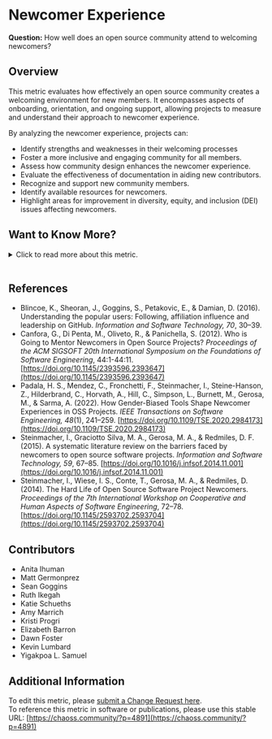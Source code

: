 # Newcomer Experience

**Question:** How well does an open source community attend to welcoming newcomers? 

## Overview
This metric evaluates how effectively an open source community creates a welcoming environment for new members. It encompasses aspects of onboarding, orientation, and ongoing support, allowing projects to measure and understand their approach to newcomer experience.

By analyzing the newcomer experience, projects can:
- Identify strengths and weaknesses in their welcoming processes
- Foster a more inclusive and engaging community for all members.
- Assess how community design enhances the newcomer experience.
- Evaluate the effectiveness of documentation in aiding new contributors.
- Recognize and support new community members.
- Identify available resources for newcomers.
- Highlight areas for improvement in diversity, equity, and inclusion (DEI) issues affecting newcomers.

## Want to Know More?

<span markdown="1"><details>
<summary>Click to read more about this metric.</summary>

### Data Collection Strategies

#### Quantitative
- Track subsequent contributions from first-time contributors to assess engagement.
- Monitor [New Contributors Closing Issues](https://chaoss.community/?p=3615) to evaluate new contributor activity.

#### Qualitative
- Conduct surveys that include newcomer experience questions, such as:
  - Likert scale items (1-x): 
    - I feel welcome in the community.
    - I feel like I am making a contribution to the community.
    - I am satisfied with the current community structure.
    - I would like to help more in the community.
    - I have the ability to have an impact in the community.
    - The community treats new members well.
  - Open-ended questions, such as:
    - What does the community lack that you wish it didn’t (e.g., more in-person events, DEI research)?
    - What obstacles did you encounter when starting with the community (e.g., difficulty finding information, meeting times)?
- Evaluate the effectiveness of:
  - Mentorship programs aimed at newcomers.
  - Newcomer onboarding training.
  - Peer-to-peer mentorship within the community.
  - Project Documentation via related metrics:
    - [Documentation Discoverability](https://chaoss.community/metric-documentation-discoverability/)
    - [Documentation Accessibility](https://chaoss.community/metric-documentation-accessibility/)
    - [Documentation Usability](https://chaoss.community/metric-documentation-usability/)

### Filters
The newcomer experience can be filtered by:
- [Member Demographics](https://chaoss.community/metric-project-demographics/) 
- [Types of Contributions](https://chaoss.community/metric-types-of-contributions/)  
- Amount of prior open source experience.
- Time between a newcomer’s first and subsequent engagements.
- [New contributors](https://chaoss.community/metric-new-contributors/) 
- [Occasional contributors](https://chaoss.community/metric-occasional-contributors/) 
- [Inactive contributors](https://chaoss.community/metric-inactive-contributors/) 

### Visualizations
None Provided

</details></span><br>

## References
- Blincoe, K., Sheoran, J., Goggins, S., Petakovic, E., & Damian, D. (2016). Understanding the popular users: Following, affiliation influence and leadership on GitHub. *Information and Software Technology, 70*, 30–39.
- Canfora, G., Di Penta, M., Oliveto, R., & Panichella, S. (2012). Who is Going to Mentor Newcomers in Open Source Projects? *Proceedings of the ACM SIGSOFT 20th International Symposium on the Foundations of Software Engineering*, 44:1-44:11. [https://doi.org/10.1145/2393596.2393647](https://doi.org/10.1145/2393596.2393647)
- Padala, H. S., Mendez, C., Fronchetti, F., Steinmacher, I., Steine-Hanson, Z., Hilderbrand, C., Horvath, A., Hill, C., Simpson, L., Burnett, M., Gerosa, M., & Sarma, A. (2022). How Gender-Biased Tools Shape Newcomer Experiences in OSS Projects. *IEEE Transactions on Software Engineering, 48*(1), 241–259. [https://doi.org/10.1109/TSE.2020.2984173](https://doi.org/10.1109/TSE.2020.2984173)
- Steinmacher, I., Graciotto Silva, M. A., Gerosa, M. A., & Redmiles, D. F. (2015). A systematic literature review on the barriers faced by newcomers to open source software projects. *Information and Software Technology, 59*, 67–85. [https://doi.org/10.1016/j.infsof.2014.11.001](https://doi.org/10.1016/j.infsof.2014.11.001)
- Steinmacher, I., Wiese, I. S., Conte, T., Gerosa, M. A., & Redmiles, D. (2014). The Hard Life of Open Source Software Project Newcomers. *Proceedings of the 7th International Workshop on Cooperative and Human Aspects of Software Engineering*, 72–78. [https://doi.org/10.1145/2593702.2593704](https://doi.org/10.1145/2593702.2593704)

## Contributors
- Anita Ihuman 
- Matt Germonprez
- Sean Goggins 
- Ruth Ikegah 
- Katie Schueths 
- Amy Marrich 
- Kristi Progri 
- Elizabeth Barron
- Dawn Foster
- Kevin Lumbard
- Yigakpoa L. Samuel

## Additional Information
To edit this metric, please [submit a Change Request here](https://github.com/chaoss/wg-dei/blob/main/focus-areas/project-and-community/newcomer-experience.md).  
To reference this metric in software or publications, please use this stable URL: [https://chaoss.community/?p=4891](https://chaoss.community/?p=4891)

<!-- # For groupings in the knowledge base
Context tags: Newcomer Engagement, Community Inclusivity, DEI Issues
Keyword tags: Onboarding, Open Source Contribution, Mentorship, Community Support
-->


